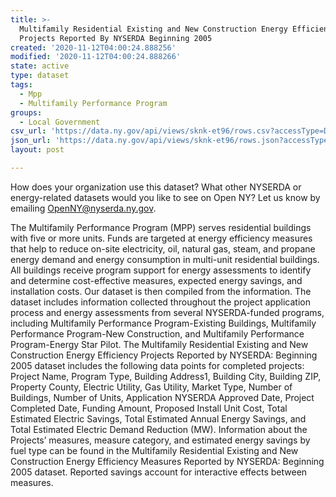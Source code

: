 ```yaml
---
title: >-
  Multifamily Residential Existing and New Construction Energy Efficiency
  Projects Reported By NYSERDA Beginning 2005
created: '2020-11-12T04:00:24.888256'
modified: '2020-11-12T04:00:24.888266'
state: active
type: dataset
tags:
  - Mpp
  - Multifamily Performance Program
groups:
  - Local Government
csv_url: 'https://data.ny.gov/api/views/sknk-et96/rows.csv?accessType=DOWNLOAD'
json_url: 'https://data.ny.gov/api/views/sknk-et96/rows.json?accessType=DOWNLOAD'
layout: post

---
```

How does your organization use this dataset? What other NYSERDA or energy-related datasets would you like to see on Open NY? Let us know by emailing OpenNY@nyserda.ny.gov.

The Multifamily Performance Program (MPP) serves residential buildings with five or more units. Funds are targeted at energy efficiency measures that help to reduce on-site electricity, oil,  natural gas, steam, and propane energy demand and energy consumption in multi-unit residential buildings. All buildings receive program support for energy assessments to identify and determine cost-effective measures, expected energy savings, and installation costs. Our dataset is then compiled from the information. The dataset includes information collected throughout the project application process and energy assessments from several NYSERDA-funded programs, including Multifamily Performance Program-Existing Buildings, Multifamily Performance Program-New Construction, and Multifamily Performance Program-Energy Star Pilot.
The Multifamily Residential Existing and New Construction Energy Efficiency Projects Reported by NYSERDA: Beginning 2005 dataset includes the following data points for completed projects: Project Name, Program Type, Building Address1, Building City, Building ZIP, Property County, Electric Utility, Gas Utility, Market Type, Number of Buildings, Number of Units, Application NYSERDA Approved Date, Project Completed Date, Funding Amount, Proposed Install Unit Cost, Total Estimated Electric Savings, Total Estimated Annual Energy Savings, and Total Estimated Electric Demand Reduction (MW). Information about the Projects’ measures, measure category, and estimated energy savings by fuel type can be found in the Multifamily Residential Existing and New Construction Energy Efficiency Measures Reported by NYSERDA: Beginning 2005 dataset.
Reported savings account for interactive effects between measures.
